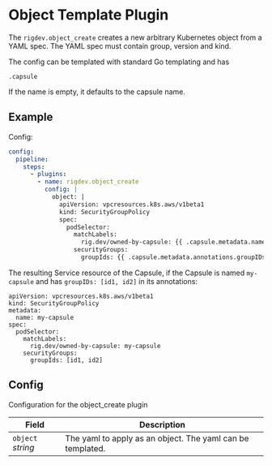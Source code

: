 # Object Template Plugin

The `rigdev.object_create` creates a new arbitrary Kubernetes object from a YAML spec. The YAML spec must contain group, version and kind.

The config can be templated with standard Go templating and has
```
.capsule
```

If the name is empty, it defaults to the capsule name.

## Example
Config:
```yaml title="Helm values - Operator"
config:
  pipeline:
    steps:
      - plugins:
        - name: rigdev.object_create
          config: |
            object: |
              apiVersion: vpcresources.k8s.aws/v1beta1
              kind: SecurityGroupPolicy
              spec:
                podSelector:
                  matchLabels:
                    rig.dev/owned-by-capsule: {{ .capsule.metadata.name }}
                  securityGroups:
                    groupIds: {{ .capsule.metadata.annotations.groupIDs }}
```
The resulting Service resource of the Capsule, if the Capsule is named `my-capsule` and has `groupIDs: [id1, id2]` in its annotations:
```
apiVersion: vpcresources.k8s.aws/v1beta1
kind: SecurityGroupPolicy
metadata:
  name: my-capsule
spec:
  podSelector:
    matchLabels:
      rig.dev/owned-by-capsule: my-capsule
    securityGroups:
      groupIds: [id1, id2]
```

## Config



Configuration for the object_create plugin

| Field | Description |
| --- | --- |
| `object` _string_ | The yaml to apply as an object. The yaml can be templated. |



